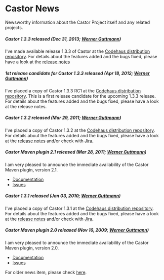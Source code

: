 # Castor News

Newsworthy information about the Castor Project itself and any related projects.

##### Castor 1.3.3 released (Dec 31, 2013; [Werner Guttmann](mailto:werner.guttmann@codehaus.org))

I've made available release 1.3.3 of Castor at the
[Codehaus distribution repository](http://dist.codehaus.org/castor/1.3.3/). For details about the features added and the bugs fixed, please have
a look at the [release notes](http://jira.codehaus.org/secure/ReleaseNote.jspa?projectId=10891&amp;version=18424)

##### 1st release candidate for Castor 1.3.3 released (Apr 18, 2012; [Werner Guttmann](mailto:werner.guttmann@codehaus.org))

I've placed a copy of Castor 1.3.3 RC1 at the
[Codehaus distribution repository](http://dist.codehaus.org/castor/1.3.3rc1/). This is a first release candidate for the upcoming 1.3.3 release. For details about the features added and the bugs fixed, please have a look at the release notes.

##### Castor 1.3.2 released (Mar 29, 2011; [Werner Guttmann](mailto:werner.guttmann@codehaus.org))

I've placed a copy of Castor 1.3.2 at the
[Codehaus distribution repository](http://dist.codehaus.org/castor/1.3.2/). For details about the features added and the bugs fixed, please have
a look at the [release notes](release-notes.html) and/or check with [Jira](http://jira.codehaus.org/browse/CASTOR).

##### Castor Maven plugin 2.1 released (Mar 28, 2011; [Werner Guttmann](mailto:werner.guttmann@codehaus.org))

I am very pleased to announce the immediate availability of the Castor Maven plugin, version 2.1.
                
* [Documentation](http://mojo.codehaus.org/castor-maven-plugin/)
* [Issues](http://jira.codehaus.org/browse/MCASTOR)

##### Castor 1.3.1 released (Jan 03, 2010; [Werner Guttmann](mailto:werner.guttmann@codehaus.org))

I've placed a copy of Castor 1.3.1 at the
[Codehaus distribution repository](http://dist.codehaus.org/castor/1.3.1/). For details about the features added and the bugs fixed, please have
a look at the [release notes](release-notes.html) and/or check with [Jira](http://jira.codehaus.org/browse/CASTOR).

##### Castor Maven plugin 2.0 released (Nov 16, 2009; [Werner Guttmann](mailto:werner.guttmann@codehaus.org))

I am very pleased to announce the immediate availability of the Castor Maven plugin, version 2.0.
                
* [Documentation](http://mojo.codehaus.org/castor-maven-plugin/)
* [Issues](http://jira.codehaus.org/browse/MCASTOR)

For older news item, please check [here](old-news.html).

